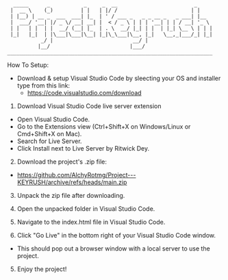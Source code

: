 ```
  _____      _           _     _  __                         _     
 |  __ \    (_)         | |   | |/ /                        | |    
 | |__) | __ _  ___  ___| |_  | ' / ___ _   _ _ __ _   _ ___| |__  
 |  ___/ '__| |/ _ \/ __| __| |  < / _ \ | | | '__| | | / __| '_ \ 
 | |   | |  | |  __/ (__| |_  | . \  __/ |_| | |  | |_| \__ \ | | |
 |_|   |_|  | |\___|\___|\__| |_|\_\___|\__, |_|   \__,_|___/_| |_|
           _/ |                          __/ |                     
          |__/                          |___/                      
___________________________________________________________________
```

How To Setup: 

* Download & setup Visual Studio Code by sleecting your OS and installer type from this link: 
    - https://code.visualstudio.com/download

1. Download Visual Studio Code live server extension
 - Open Visual Studio Code.
 - Go to the Extensions view (Ctrl+Shift+X on Windows/Linux or Cmd+Shift+X on Mac).
 - Search for Live Server.
 - Click Install next to Live Server by Ritwick Dey.

 2. Download the project's .zip file:
 - https://github.com/AlchyRotmg/Project---KEYRUSH/archive/refs/heads/main.zip 

 3. Unpack the zip file after downloading.

 4. Open the unpacked folder in Visual Studio Code.

 3. Navigate to the index.html file in Visual Studio Code.

 4. Click "Go Live" in the bottom right of your Visual Studio Code window.
  - This should pop out a browser window with a local server to use the project.

 5. Enjoy the project!